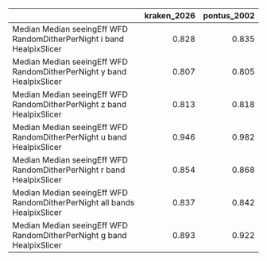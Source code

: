 |                                                                          |   kraken_2026 |   pontus_2002 |
|:-------------------------------------------------------------------------|--------------:|--------------:|
| Median Median seeingEff WFD RandomDitherPerNight i band HealpixSlicer    |         0.828 |         0.835 |
| Median Median seeingEff WFD RandomDitherPerNight y band HealpixSlicer    |         0.807 |         0.805 |
| Median Median seeingEff WFD RandomDitherPerNight z band HealpixSlicer    |         0.813 |         0.818 |
| Median Median seeingEff WFD RandomDitherPerNight u band HealpixSlicer    |         0.946 |         0.982 |
| Median Median seeingEff WFD RandomDitherPerNight r band HealpixSlicer    |         0.854 |         0.868 |
| Median Median seeingEff WFD RandomDitherPerNight all bands HealpixSlicer |         0.837 |         0.842 |
| Median Median seeingEff WFD RandomDitherPerNight g band HealpixSlicer    |         0.893 |         0.922 |
